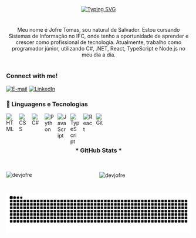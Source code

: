 <div align="center">
<a href="https://git.io/typing-svg"><img src="https://readme-typing-svg.demolab.com?font=san+francisco&weight=700&size=30&pause=1000&color=825AE4&width=435&lines=%F0%9F%A5%B7Welcome+to+my+profile!%F0%9F%A5%B7" alt="Typing SVG" /></a>
</div>

#

<p align="center">Meu nome é Jofre Tomas, sou natural de Salvador. Estou cursando Sistemas de Informação no IFC, onde tenho a oportunidade de aprender e crescer como profissional de tecnologia. Atualmente, trabalho como programador júnior, utilizando C#, .NET, React, TypeScript e Node.js no meu dia a dia.
  
#

<img align="right" alt="" height="190px" src="https://user-images.githubusercontent.com/74038190/225813708-98b745f2-7d22-48cf-9150-083f1b00d6c9.gif">

<h3 align="left">Connect with me!</h3>

[![E-mail](https://img.shields.io/badge/-Email-000?style=for-the-badge&logo=microsoft-outlook&logoColor=FF00F6)](mailto:jofretomas.dev@gmail.com)
[![LinkedIn](https://img.shields.io/badge/-LinkedIn-000?style=for-the-badge&logo=linkedin&logoColor=FF00F6)](https://www.linkedin.com/in/jofre-tomas-811113197/)


### 🤖 Linguagens e Tecnologias
<div>

<img 
    align="left" 
    alt="HTML"
    title="HTML" 
    width="25px" 
    style="padding-right: 10px;" 
    src="https://cdn.jsdelivr.net/gh/devicons/devicon@latest/icons/html5/html5-original.svg" 
/>
<img 
    align="left" 
    alt="CSS" 
    title="CSS"
    width="25px" 
    style="padding-right: 10px;" 
    src="https://cdn.jsdelivr.net/gh/devicons/devicon@latest/icons/css3/css3-original.svg" 
/>
<img
    align="left" 
    alt="C#" 
    title="C#"
    width="25px" 
    style="padding-right: 10px;" 
    src="https://cdn.jsdelivr.net/gh/devicons/devicon@latest/icons/csharp/csharp-original.svg" 
/>
<img 
    align="left" 
    alt="Python" 
    title="Python"
    width="25px" 
    style="padding-right: 10px;" 
    src="https://cdn.jsdelivr.net/gh/devicons/devicon@latest/icons/python/python-original.svg" 
/>
<img 
    align="left" 
    alt="JavaScript" 
    title="JavaScript"
    width="25px" 
    style="padding-right: 10px;" 
    src="https://cdn.jsdelivr.net/gh/devicons/devicon@latest/icons/javascript/javascript-original.svg" 
/>
<img 
    align="left" 
    alt="TypeScript"
    title="TypeScript" 
    width="25px" 
    style="padding-right: 10px;" 
    src="https://cdn.jsdelivr.net/gh/devicons/devicon@latest/icons/typescript/typescript-original.svg" 
/>
<img 
    align="left" 
    alt="React"
    title="React" 
    width="25px" 
    style="padding-right: 10px;"
    src="https://cdn.jsdelivr.net/gh/devicons/devicon@latest/icons/react/react-original.svg" 
/>
          
<img 
    align="left" 
    alt="Git" 
    title="Git"
    width="25px" 
    style="padding-right: 10px;" 
    src="https://cdn.jsdelivr.net/gh/devicons/devicon@latest/icons/git/git-original.svg" 
/>

</div>

<br/>
<br/>
<br/>

#


<div style="text-align: center;" align="center">
  <h3>* GitHub Stats *</h3>
  <br>
<p><img align="left" src="https://github-readme-stats.vercel.app/api/top-langs?username=devjofre&show_icons=true&locale=en&layout=compact" alt="devjofre" /></p>

<p>&nbsp;<img align="center" src="https://github-readme-stats.vercel.app/api?username=devjofre&show_icons=true&locale=en" alt="devjofre" /></p>

  </a>
</div>


#

<picture align="center">
  <source media="(prefers-color-scheme: dark)" srcset="https://raw.githubusercontent.com/DevJofre/DevJofre/output/github-contribution-grid-snake-dark.svg">
  <source media="(prefers-color-scheme: light)" srcset="https://raw.githubusercontent.com/DevJofre/DevJofre/output/github-contribution-grid-snake-dark.svg">
  <img align="center" alt="github contribution grid snake animation" src="https://raw.githubusercontent.com/DevJofre/DevJofre/output/github-contribution-grid-snake.svg">
</picture>
